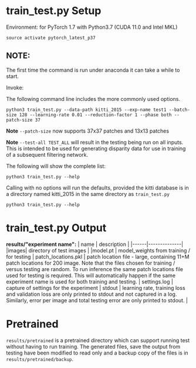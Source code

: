 # train_test.py Setup

Environment: for PyTorch 1.7 with Python3.7 (CUDA 11.0 and Intel MKL)
```
source activate pytorch_latest_p37
```
## NOTE:

The first time the command is run under anaconda it can take a while to start.

Invoke:

The following command line includes the more commonly used options.
```
python3 train_test.py --data-path kitti_2015 --exp-name test1 --batch-size 128 --learning-rate 0.01 --reduction-factor 1 --phase both --patch-size 37
```
**Note** `--patch-size` now supports 37x37 patches and 13x13 patches

**Note** `--test-all TEST_ALL` will result in the testing being run on all inputs.  This is intended to be used for generating
disparity data for use in training of a subsequent filtering network.

The following will show the complete list:
```
python3 train_test.py --help
```
Calling with no options will run the defaults, provided the kitti database is
in a directory named kitti_2015 in the same directory as `train_test.py`
```
python3 train_test.py --help
````
# train_test.py Output


**results/"experiment name":**
| name | description |
|------|--------------|
|images| directory of test images |
|model.pt | model_weights from training / for testing |
patch_locations.pkl  | patch location file - large, containing 11+M patch locations for 200 image.  Note that the files chosen for training / versus testing are random.  To run inference the same patch locations file used for testing is required.  This will automatically happen if the same experiment name is used for both training and testing. |
settings.log | capture of settings for the experiment |
stdout  | learning rate, training loss and validation loss are only printed to stdout and not captured in a log. Similarly, error per image and total testing error are only printed to stdout. |

# Pretrained

`results/pretrained` is a pretrained directory which can support running test
without having to run training.  The generated files, save the output from
testing have been modified to read only and a backup copy of the files is
in `results/pretrained/backup`.
